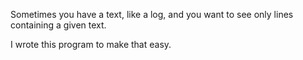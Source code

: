Sometimes you have a text, like a log, and you want to see only lines containing a given text.

I wrote this program to make that easy.